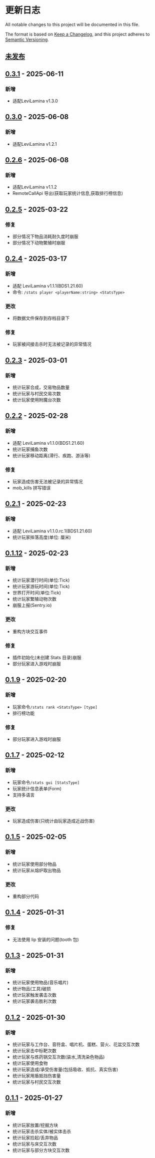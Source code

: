 # 更新日志

All notable changes to this project will be documented in this file.

The format is based on [Keep a Changelog](https://keepachangelog.com/en/1.0.0/),
and this project adheres to [Semantic Versioning](https://semver.org/spec/v2.0.0.html).

## [未发布]

## [0.3.1] - 2025-06-11

### 新增

- 适配LeviLamina v1.3.0

## [0.3.0] - 2025-06-08

### 新增

- 适配LeviLamina v1.2.1

## [0.2.6] - 2025-06-08

### 新增

- 适配LeviLamina v1.1.2
- RemoteCallApi 导出(获取玩家统计信息,获取排行榜信息)

## [0.2.5] - 2025-03-22

### 修复

- 部分情况下物品消耗耐久度时崩服
- 部分情况下动物繁殖时崩服

## [0.2.4] - 2025-03-17

### 新增

- 适配 LeviLamina v1.1.1(BDS1.21.60)
- 命令: `/stats player <playerName:string> <StatsType>`

### 更改

- 将数据文件保存到存档目录下

### 修复

- 玩家被间接击杀时无法被记录的异常情况

## [0.2.3] - 2025-03-01

### 新增

- 统计玩家合成，交易物品数量
- 统计玩家与村民交易次数
- 统计玩家使用附魔台次数

## [0.2.2] - 2025-02-28

### 新增

- 适配 LeviLamina v1.1.0(BDS1.21.60)
- 统计玩家捕鱼次数
- 统计玩家移动距离(滑行、疾跑、游泳等)

### 修复

- 玩家造成伤害无法被记录的异常情况
- mob_kills 拼写错误

## [0.2.1] - 2025-02-23

### 新增

- 适配 LeviLamina v1.1.0.rc.1(BDS1.21.60)
- 统计玩家摔落高度(单位: 厘米)

## [0.1.12] - 2025-02-23

### 新增

- 统计玩家潜行时间(单位:Tick)
- 统计玩家游玩时间(单位:Tick)
- 世界打开时间(单位:Tick)
- 统计玩家繁殖动物次数
- 崩服上报(Sentry.io)

### 更改

- 重构方块交互事件

### 修复

- 插件初始化(未创建 Stats 目录)崩服
- 部分玩家进入游戏时崩服

## [0.1.9] - 2025-02-20

### 新增

- 玩家命令`/stats rank <StatsType> [type]`
- 排行榜功能

### 修复

- 部分玩家进入游戏时崩服

## [0.1.7] - 2025-02-12

### 新增

- 玩家命令`/stats gui [StatsType]`
- 玩家统计信息表单(Form)
- 支持多语言

### 更改

- 玩家造成伤害(只统计由玩家造成近战伤害)

## [0.1.5] - 2025-02-05

### 新增

- 统计玩家使用部分物品
- 统计玩家从熔炉取出物品

### 更改

- 重构部分代码

## [0.1.4] - 2025-01-31

### 修复

- 无法使用 lip 安装的问题(tooth 包)

## [0.1.3] - 2025-01-31

### 新增

- 统计玩家使用物品(音乐唱片)
- 统计物品(工具)破损
- 统计玩家触发袭击次数
- 统计玩家袭击胜利次数

## [0.1.2] - 2025-01-30

### 新增

- 统计玩家与工作台、音符盒、唱片机、蛋糕、营火、花盆交互次数
- 统计玩家击中标靶次数
- 统计玩家与炼药锅交互次数(装水,清洗染色物品)
- 统计玩家使用食物
- 统计玩家造成/承受伤害量(包括吸收、抵抗、真实伤害)
- 统计玩家用盾抵挡伤害量
- 统计玩家与村民交互次数

## [0.1.1] - 2025-01-27

### 新增

- 统计玩家放置/挖掘方块
- 统计玩家击杀实体/被实体击杀
- 统计玩家捡起/丢弃物品
- 统计玩家与床交互次数
- 统计玩家与部分方块交互次数

[未发布]: https://github.com/LeafKnife/Stats/compare/v0.3.1...dev
[0.3.1]: https://github.com/LeafKnife/Stats/compare/v0.3.0...0.3.1
[0.3.0]: https://github.com/LeafKnife/Stats/compare/v0.2.6...0.3.0
[0.2.6]: https://github.com/LeafKnife/Stats/compare/v0.2.5...v0.2.6
[0.2.5]: https://github.com/LeafKnife/Stats/compare/v0.2.4...v0.2.5
[0.2.4]: https://github.com/LeafKnife/Stats/compare/v0.2.3...v0.2.4
[0.2.3]: https://github.com/LeafKnife/Stats/compare/v0.2.2...v0.2.3
[0.2.2]: https://github.com/LeafKnife/Stats/compare/v0.2.1...v0.2.2
[0.2.1]: https://github.com/LeafKnife/Stats/compare/v0.1.12...v0.2.1
[0.1.12]: https://github.com/LeafKnife/Stats/compare/v0.1.9...v0.1.12
[0.1.9]: https://github.com/LeafKnife/Stats/compare/v0.1.7...v0.1.9
[0.1.7]: https://github.com/LeafKnife/Stats/compare/v0.1.5...v0.1.7
[0.1.5]: https://github.com/LeafKnife/Stats/compare/v0.1.4...v0.1.5
[0.1.4]: https://github.com/LeafKnife/Stats/compare/v0.1.3...v0.1.4
[0.1.3]: https://github.com/LeafKnife/Stats/compare/v0.1.2...v0.1.3
[0.1.2]: https://github.com/LeafKnife/Stats/compare/v0.1.1...v0.1.2
[0.1.1]: https://github.com/LeafKnife/Stats/releases/tag/v0.1.1
